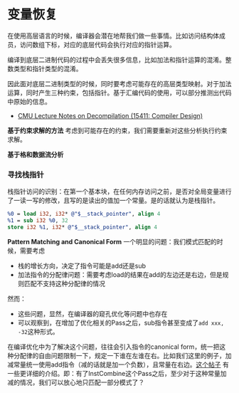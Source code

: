 # 变量恢复

在使用高层语言的时候，编译器会潜在地帮我们做一些事情。比如访问结构体成员，访问数组下标，对应的底层代码会执行对应的指针运算。

编译到底层二进制代码的过程中会丢失很多信息，比如加法和指针运算的混淆。整数类型和指针类型的混淆。

因此面对底层二进制类型的时候，同时要考虑可能存在的高层类型映射。对于加法运算，同时产生三种约束，包括指针。基于汇编代码的使用，可以部分推测出代码中原始的信息。

- [CMU Lecture Notes on Decompilation (15411: Compiler Design)](https://www.cs.cmu.edu/~fp/courses/15411-f13/lectures/20-decompilation.pdf) 

**基于约束求解的方法** 考虑到可能存在的约束，我们需要重新对这些分析执行约束求解。

**基于格和数据流分析**

### 寻找栈指针

栈指针访问的识别：在第一个基本块，在任何内存访问之前，是否对全局变量进行了一读一写的修改，且写的是读出的值加一个常量。是的话就认为是栈指针。

```llvm
%0 = load i32, i32* @"$__stack_pointer", align 4
%1 = sub i32 %0, 32
store i32 %1, i32* @"$__stack_pointer", align 4
```

**Pattern Matching and Canonical Form**
一个明显的问题：我们模式匹配的时候，需要考虑
- 栈的增长方向，决定了指令可能是add还是sub
- 加法指令的分配律问题：需要考虑load的结果在add的左边还是右边，但是规则匹配不支持这种分配律的情况

然而：
- 这些问题，显然，在编译器的窥孔优化等问题中也存在
- 可以观察到，在增加了优化相关的Pass之后，sub指令甚至变成了`add xxx, -32`这种形式。

在编译优化中为了解决这个问题，往往会引入指令的canonical form，统一把这种分配律的自由问题限制一下，规定一下谁在左谁在右。比如我们这里的例子，加减常量统一使用add指令（减的话就是加一个负数），且常量在右边。[这个帖子](https://www.npopov.com/2023/04/10/LLVM-Canonicalization-and-target-independence.html) 有一些更详细的介绍。即：有了InstCombine这个Pass之后，至少对于这种常量加减的情况，我们可以放心地只匹配一部分模式了？
